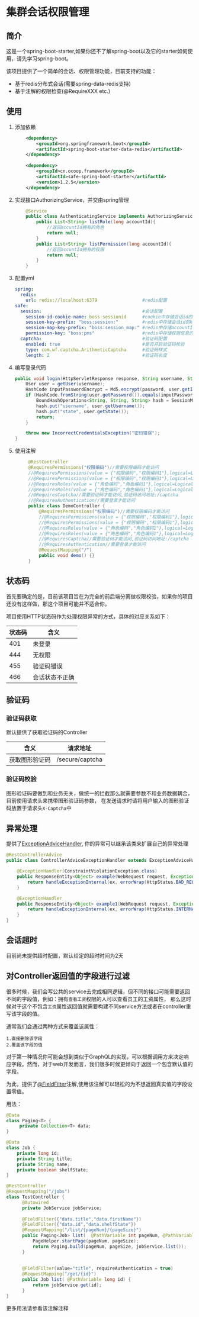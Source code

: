 # 集群会话权限管理<br>

## 简介

这是一个spring-boot-starter,如果你还不了解spring-boot以及它的starter如何使用，请先学习spring-boot。

该项目提供了一个简单的会话、权限管理功能，目前支持的功能：

- 基于redis分布式会话(需要spring-data-redis支持)
- 基于注解的权限检查(@RequireXXX etc.)

## 使用

1. 添加依赖
    ```xml
        <dependency>
            <groupId>org.springframework.boot</groupId>
            <artifactId>spring-boot-starter-data-redis</artifactId>
        </dependency>
        
        <dependency>
            <groupId>cn.ocoop.framework</groupId>
            <artifactId>safe-spring-boot-starter</artifactId>
            <version>1.2.5</version>
        </dependency>
    ```

2. 实现接口AuthorizingService，并交由spring管理
    ```java
        @Service
        public class AuthenticatingService implements AuthorizingService {
            public List<String> listRole(long accountId){
                //返回accuntId拥有的角色
                return null;
            }
            public List<String> listPermission(long accountId){
                //返回accuntId拥有的权限
                return null;
            }
        }
    ```

3. 配置yml
    ```yml
    spring:
      redis:
        url: redis://localhost:6379                 #redis配置
    safe:
      session:                                      #会话配置 
        session-id-cookie-name: boss-sessionid      #cookie中存储会话id的name
        session-key-prefix: "boss:session:"         #redis中存储会话id的key前缀
        session-map-key-prefix: "boss:session_map:" #redis中存储accountId和会话id映射关系的key前缀
        permission-key: "boss:pms"                  #redis中存储权限信息的key前缀
      captcha:                                      #验证码配置
        enabled: true                               #是否开启验证码校验  
        type: com.wf.captcha.ArithmeticCaptcha      #验证码样式
        length: 2                                   #验证码长度   
    ```

4. 编写登录代码
    ```java
    public void login(HttpServletResponse response, String username, String password) throws UnknownAccountException, AccountLockedException, IncorrectCredentialsException {
        User user = getUser(username);
        HashCode inputPasswordEncrypt = Md5.encrypt(password, user.getId());
        if (HashCode.fromString(user.getPassword()).equals(inputPasswordEncrypt)) {
            BoundHashOperations<String, String, String> hash = SessionManager.createAuthenticatedSession(response, user.getId());
            hash.put("username", user.getUsername());
            hash.put("state", user.getState());
            return;
        }
    
        throw new IncorrectCredentialsException("密码错误");
    }
    ```

5. 使用注解
    ```java
         @RestController
         @RequiresPermissions("权限编码")//需要权限编码才能访问
         //@RequiresPermissions(value = {"权限编码","权限编码1"},logical=Logical.AND)//需要多个权限编码才能访问
         //@RequiresPermissions(value = {"权限编码","权限编码1"},logical=Logical.OR)//需要任意权限编码才能访问
         //@RequiresRoles(value = {"角色编码","角色编码1"},logical=Logical.AND)//需要多个角色才能访问
         //@RequiresRoles(value = {"角色编码","角色编码1"},logical=Logical.OR)//需要任意角色才能访问
         //@RequiresCaptcha//需要验证码才能访问,验证码访问地址:/captcha
         //@RequiresAuthentication//需要登录才能访问
         public class DemoController {
             @RequiresPermissions("权限编码")//需要权限编码才能访问
             //@RequiresPermissions(value = {"权限编码","权限编码1"},logical=Logical.AND)//需要多个权限编码才能访问
             //@RequiresPermissions(value = {"权限编码","权限编码1"},logical=Logical.OR)//需要任意权限编码才能访问
             //@RequiresRoles(value = {"角色编码","角色编码1"},logical=Logical.AND)//需要多个角色才能访问
             //@RequiresRoles(value = {"角色编码","角色编码1"},logical=Logical.OR)//需要任意角色才能访问
             //@RequiresCaptcha//需要验证码才能访问,验证码访问地址:/captcha
             //@RequiresAuthentication//需要登录才能访问
             @RequestMapping("/")
             public void demo() {}
         }
    ```

## 状态码

首先要确定的是，目前该项目旨在为完全的前后端分离做权限校验，如果你的项目还没有这样做，那这个项目可能并不适合你。

项目使用HTTP状态码作为处理权限异常的方式，具体的对应关系如下：

|状态码|含义|
|---|---|
|401|未登录|
|444|无权限|
|455|验证码错误|
|466|会话状态不正确|

## 验证码

### 验证码获取
    
默认提供了获取验证码的Controller

|含义|请求地址|
|---|---|
|获取图形验证码|/secure/captcha|

### 验证码校验

图形验证码要做到和业务无关，做统一的拦截那么就需要参数不和业务数据耦合，目前使用请求头来携带图形验证码参数，
在发送请求时请将用户输入的图形验证码放置于请求头`X-Captcha`中

## 异常处理
提供了[ExceptionAdviceHandler](src/main/java/cn/ocoop/framework/safe/ex/ExceptionAdviceHandler.java),
你的异常可以继承该类来扩展自己的异常处理

```java
@RestControllerAdvice
public class ControllerAdviceExceptionHandler extends ExceptionAdviceHandler {

    @ExceptionHandler(ConstraintViolationException.class)
    public ResponseEntity<Object> example(WebRequest request, Exception ex) {
        return handleExceptionInternal(ex, errorWrap(HttpStatus.BAD_REQUEST.value(), "请求参数不正确", ex.getLocalizedMessage()), new HttpHeaders(), HttpStatus.BAD_REQUEST, request);
    }

    @ExceptionHandler
    public ResponseEntity<Object> example1(WebRequest request, Exception ex) {
        return handleExceptionInternal(ex, errorWrap(HttpStatus.INTERNAL_SERVER_ERROR.value(), "系统异常", ex.getLocalizedMessage()), new HttpHeaders(), HttpStatus.BAD_REQUEST, request);
    }
}
```

## 会话超时

目前尚未提供超时配置，默认给定的超时时间为2天

## 对Controller返回值的字段进行过滤

很多时候，我们会写公共的service去完成相同逻辑，但不同的接口可能需要返回不同的字段值，例如：拥有`查看工资`权限的人可以查看员工的工资属性，
那么这时候对于这个不包含`工资`属性返回值就需要构建不同service方法或者在controller重写该字段的值。

通常我们会通过两种方式来覆盖该属性：

    1.直接删除该字段
    2.覆盖该字段的值
    
 对于第一种情况你可能会想到类似于GraphQL的实现，可以根据调用方来决定响应字段。然而，对于web开发而言，我们很多时候更倾向于返回一个包含默认值的字段。
 
为此，提供了[@FieldFilter](https://github.com/xfeat/safe-spring-boot-starter/blob/master/src/main/java/cn/ocoop/framework/safe/response/FieldFilter.java)注解,使用该注解可以轻松的为不想返回真实值的字段设置零值。

用法：
```java
@Data
class Paging<T> {
     private Collection<T> data;
}

@Data
class Job {
    private long id;
    private String title;
    private String name;
    private boolean shelfState;
}

@RestController
@RequestMapping("/jobs")
class TestController {
      @Autowired
      private JobService jobService;
     
      @FieldFilter({"data.title","data.firstName"})
      @FieldFilter({"data.id","data.shelfState"})
      @RequestMapping("/list/{pageNum}/{pageSize}")
      public Paging<Job> list(  @PathVariable int pageNum, @PathVariable int pageSize ) {
          PageHelper.startPage(pageNum, pageSize);
          return Paging.build(pageNum, pageSize, jobService.list());
      }
      
      
      @FieldFilter(value="title", requireAuthentication = true)
      @RequestMapping("/get/{id}")
      public Job list( @PathVariable long id) {
          return jobService.get(id);
      }
}

```   

更多用法请参看该注解注释








